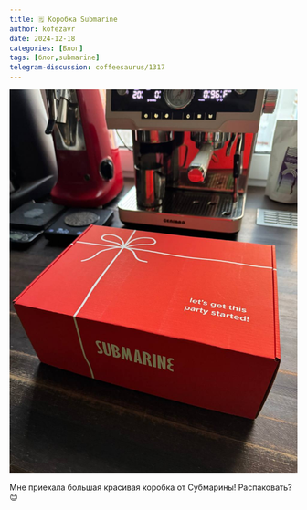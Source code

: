 ```yaml
---
title: 🗒 Коробка Submarine
author: kofezavr
date: 2024-12-18
categories: [Блог]
tags: [блог,submarine]
telegram-discussion: coffeesaurus/1317
--- 
```

![Коробка Submarine](/assets/img/posts/24/12/sbmrne-korobka.jpg)

Мне приехала большая красивая коробка от Субмарины! Распаковать? 😊